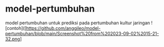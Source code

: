 # model-pertumbuhan
model pertumbuhan untuk prediksi pada pertumbuhan kultur jaringan
![contoh]([https://github.com/anggileo/model-pertumbuhan/blob/main/Screenshot%20from%202023-09-02%2015-21-32.png]

